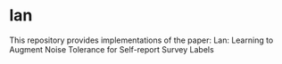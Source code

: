 # lan
This repository provides implementations of the paper: Lan: Learning to Augment Noise Tolerance for Self-report Survey Labels
